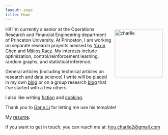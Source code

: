 ```yaml
---
layout: page
title: Home
---
```


<img style="float:right;margin:10px;" src="{{site.url}}/images/charliehou.jpg" width="150" alt="charlie">

Hi!  I'm currently a senior at the Operations Research and Financial Engineering department of Princeton University.
At Princeton, I am working on separate research projects advised by [Yuxin Chen](http://www.princeton.edu/~yc5/) and [Miklos Racz](http://mracz.princeton.edu/).  My interests include optimization, control/reinforcement learning,
random graphs, and statistical inference.  

General articles (including technical articles on research and data science) I write will be placed in my own [blog](https://houcharlie.github.io/blog/) or on a group research [blog](https://kaledivergence.github.io/) that I've started with a few others.

I also like writing [fiction](https://houcharlie.github.io/stories/) and [cooking](https://youtu.be/ATmsipFdZQ4).

Thank you to [Gene Li](https://gxli97.github.io/) for letting me use his template!

My [resume]({{site.url}}/pdfs/Resume_.pdf).

If you want to get in touch, you can reach me at:
[hou.charlie2@gmail.com](mailto:hou.charlie2@gmail.com)




